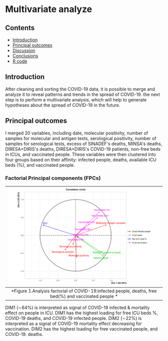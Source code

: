 # Multivariate analyze

## Contents
-   [Introduction](#introduction)
-   [Principal outcomes](#principal-outcomes)
-   [Discussion](##discussion)
-   [Conclusions](#conclusions)
-   [R code](#r-code)

## Introduction
After cleaning and sorting the COVID-19 data, it is possible to merge and analyze it to reveal patterns and trends in the spread of COVID-19. the next step is to perform a multivariate analysis, which will help to generate hypotheses about the spread of COVID-19 in the future.

## Principal outcomes
I merged 20 variables, including date, molecular positivity, number of samples for molecular and antigen tests, serological positivity, number of samples for serological tests, excess of SINADEF's deaths, MINSA's deaths, DIRESA+DIRIS's deaths, DIRESA+DIRIS's COVID-19 patients, non-free beds in ICUs, and vaccinated people. These variables were then clustered into four groups based on their affinity: infected people, deaths, available ICU beds (%), and vaccinated people.
                 
### Factorial Principal components (FPCs)
|[![Figure .1](plotting/AMV.biplot.png)](https://github.com/jasb3110/COVIDPERU/blob/1ee55684f2eadadde76548a45d09be429252cf5f/plotting/AMV.biplot.png?raw=true)|
|:----------------------------------------------------------------------------:|
|*Figure 1.Analysis factorial of COVID-19:infected people, deaths, free bed(%) and vaccinated people *|

DIM1 (∼64%) is interpreted as signal of COVID-19 infected & mortality effect on people in ICU. DIM1 has the highest loading for free ICU beds %, COVID-19 deaths, and COVID-19 infected people. DIM2 (∼22%) is interpreted as a signal of COVID-19 mortality effect decreasing for vaccination. DIM2 has the highest loading for free vaccinated people, and COVID-19. deaths.

